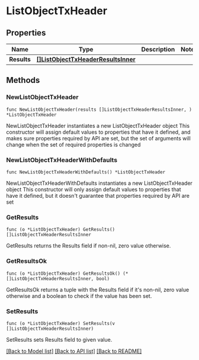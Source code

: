 # ListObjectTxHeader

## Properties

Name | Type | Description | Notes
------------ | ------------- | ------------- | -------------
**Results** | [**[]ListObjectTxHeaderResultsInner**](ListObjectTxHeaderResultsInner.md) |  | 

## Methods

### NewListObjectTxHeader

`func NewListObjectTxHeader(results []ListObjectTxHeaderResultsInner, ) *ListObjectTxHeader`

NewListObjectTxHeader instantiates a new ListObjectTxHeader object
This constructor will assign default values to properties that have it defined,
and makes sure properties required by API are set, but the set of arguments
will change when the set of required properties is changed

### NewListObjectTxHeaderWithDefaults

`func NewListObjectTxHeaderWithDefaults() *ListObjectTxHeader`

NewListObjectTxHeaderWithDefaults instantiates a new ListObjectTxHeader object
This constructor will only assign default values to properties that have it defined,
but it doesn't guarantee that properties required by API are set

### GetResults

`func (o *ListObjectTxHeader) GetResults() []ListObjectTxHeaderResultsInner`

GetResults returns the Results field if non-nil, zero value otherwise.

### GetResultsOk

`func (o *ListObjectTxHeader) GetResultsOk() (*[]ListObjectTxHeaderResultsInner, bool)`

GetResultsOk returns a tuple with the Results field if it's non-nil, zero value otherwise
and a boolean to check if the value has been set.

### SetResults

`func (o *ListObjectTxHeader) SetResults(v []ListObjectTxHeaderResultsInner)`

SetResults sets Results field to given value.



[[Back to Model list]](../README.md#documentation-for-models) [[Back to API list]](../README.md#documentation-for-api-endpoints) [[Back to README]](../README.md)


